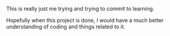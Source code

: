 This is really just me trying and trying to commit to learning.

Hopefully when this project is done, I would have a much better understanding of coding and things related to it.